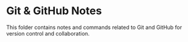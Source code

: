  # Git & GitHub Notes  
This folder contains notes and commands related to Git and GitHub for version control and collaboration.  
